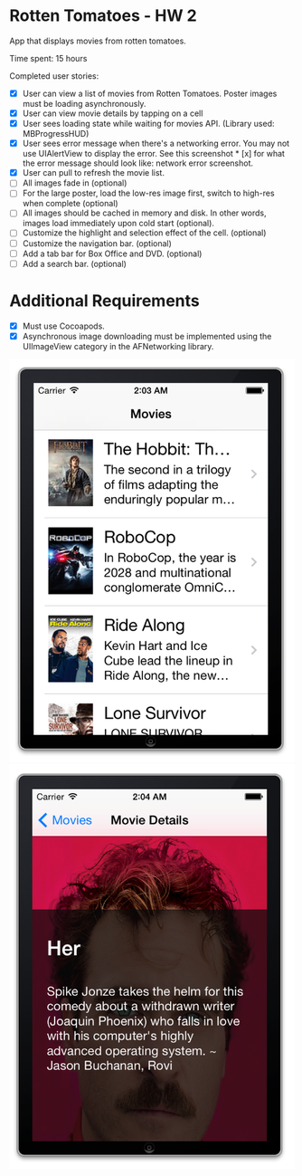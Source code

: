 # Rotten Tomatoes - HW 2

App that displays movies from rotten tomatoes.
		
Time spent: 15 hours

Completed user stories:

 * [x] User can view a list of movies from Rotten Tomatoes.  Poster images must be loading asynchronously.
 * [x] User can view movie details by tapping on a cell
 * [x] User sees loading state while waiting for movies API.  (Library used: MBProgressHUD)
 * [x] User sees error message when there's a networking error.  You may not use UIAlertView to display the error.  See this screenshot  * [x] for what the error message should look like: network error screenshot.
 * [x] User can pull to refresh the movie list.
 * [ ] All images fade in (optional)
 * [ ] For the large poster, load the low-res image first, switch to high-res when complete (optional)
 * [ ] All images should be cached in memory and disk. In other words, images load immediately upon cold start (optional).
 * [ ] Customize the highlight and selection effect of the cell. (optional)
 * [ ] Customize the navigation bar. (optional)
 * [ ] Add a tab bar for Box Office and DVD. (optional)
 * [ ] Add a search bar. (optional)

 # Additional Requirements

  * [x] Must use Cocoapods.
  * [x] Asynchronous image downloading must be implemented using the UIImageView category in the AFNetworking library.

![alt tag](https://raw.githubusercontent.com/stephy/rottenTomatoes/master/mainview.png)
![alt tag](https://raw.githubusercontent.com/stephy/rottenTomatoes/master/movieview.png)
